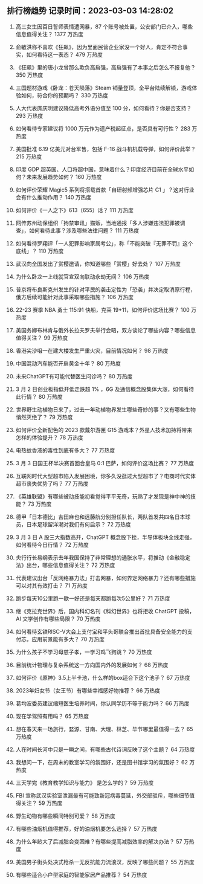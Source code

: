 
## 排行榜趋势 记录时间：2023-03-03 14:28:02
  
  1. 高三女生因百日誓师表情遭网暴，87 个账号被处置，公安部门已介入，哪些信息值得关注？ 1377 万热度
    
  2. 俞敏洪称不喜欢《狂飙》，因为里面民营企业家没一个好人，肯定不符合事实，如何看待这一表态？ 479 万热度
    
  3. 《狂飙》里的唐小龙曾那么欺负高启强，高启强有了本事之后怎么不报复他？ 350 万热度
    
  4. 三国题材游戏《卧龙：苍天陨落》Steam 销量登顶，全平台陆续解锁，游戏体验如何，符合你的预期吗？ 330 万热度
    
  5. 人大代表庹庆明建议降低高考外语分值至 100 分，如何看待？你是否支持？ 293 万热度
    
  6. 如何看待专家建议将 1000 万元作为遗产税起征点，是否具有可行性？ 283 万热度
    
  7. 美国批准 6.19 亿美元对台军售，包括 F-16 战斗机机载导弹，如何评价此举？ 215 万热度
    
  8. 印度 GDP 超英国、人口将超中国，意味着什么？印度经济目前在全球水平如何？未来发展趋势如何？ 160 万热度
    
  9. 如何评价荣耀 Magic5 系列将搭载首款「自研射频增强芯片 C1 」？这对行业会有什么推动作用？ 140 万热度
    
  10. 如何评价《一人之下》613（655）话？ 111 万热度
    
  11. 网传苏州动保组织「拘禁审讯」猫贩，当地通报「多人涉嫌违法犯罪被调查」，如何看待此事？涉及哪些法律问题？ 111 万热度
    
  12. 如何看待罗翔评「一人犯罪影响家属考公」，称「不能突破『无罪不罚』这个底线」？ 110 万热度
    
  13. 武汉向全国发出了赏樱邀请，你知道哪些「赏樱」好去处？ 107 万热度
    
  14. 为什么卧龙一上线就官宣双向联动永劫无间？ 106 万热度
    
  15. 普京将布良斯克州发生的针对平民的袭击定性为「恐袭」并决定取消原行程，俄方后续可能针对此事采取哪些措施？ 106 万热度
    
  16. 22-23 赛季 NBA 勇士 115:91 快船，克莱 19+11，如何评价这场比赛？ 100 万热度
    
  17. 美国务卿布林肯与俄外长拉夫罗夫举行会晤，双方谈论了哪些内容？哪些信息值得关注？ 99 万热度
    
  18. 香港尖沙咀一在建大楼发生严重火灾，目前情况如何？ 98 万热度
    
  19. 中国混动汽车能否开启黄金十年？ 80 万热度
    
  20. 未来ChatGPT有可能代替医生问诊吗？ 80 万热度
    
  21. 3 月 2 日创业板指低开低走跌超 1% ，6G 及通信概念股集体大涨，如何看待此行情？ 80 万热度
    
  22. 世界野生动植物日来了，过去一年动植物界发生哪些奇妙的事？又有哪些生物悄然灭绝了？ 79 万热度
    
  23. 如何评价全新配色的 2023 款戴尔游匣 G15 游戏本？外星人技术加持将带来怎样的体验提升？ 78 万热度
    
  24. 电热蚊香液的毒性到底有多大？ 77 万热度
    
  25. 3 月 3 日国王杯半决赛首回合皇马 0:1 巴萨，如何评价这场比赛？ 77 万热度
    
  26. 互联网时代大型超市陷入发展困境，你多久没逛过大型超市了？电商时代实体超市丧失优势了吗？ 77 万热度
    
  27. 《英雄联盟》有哪些被动技能初看觉得平平无奇，玩熟了才发现是神中神的技能？ 73 万热度
    
  28. 德甲「日本德比」吉田麻也和远藤航分别担任队长，两队首发共四名日本球员，日本足球留洋潮对我们有何启示？ 72 万热度
    
  29. 3 月 3 日 A 股三大指数高开，ChatGPT 概念股下挫，半导体板块全线走强，如何看待今日行情？ 72 万热度
    
  30. 央行行长易纲表示去年我国保持了非常理想的通胀水平，将推动《金融稳定法》出台，哪些信息值得关注？ 72 万热度
    
  31. 代表建议出台「反网络暴力法」打击网暴，如何界定网络暴力？还有哪些措施可以对其有效打击？ 71 万热度
    
  32. 跑步每天10公里跑一歇一好还是每天都跑每次5公里好？ 71 万热度
    
  33. 继《克拉克世界》后，国内科幻名刊《科幻世界》也将拒收 ChatGPT 投稿，AI 文学创作有哪些局限？ 70 万热度
    
  34. 如何看待玄铁RISC-V大会上支付宝和平头哥联合推出首批具备安全能力的支付芯，应用前景能有多大？ 70 万热度
    
  35. 为什么孩子不学习母慈子孝，一学习鸡飞狗跳？ 70 万热度
    
  36. 目前统计物理与复杂系统这一方向国内外的发展如何？ 68 万热度
    
  37. 如何评价《原神》3.5上半卡池，什么样的box适合下这个池子？ 67 万热度
    
  38. 2023年妇女节（女王节）有哪些幸福感好物推荐？ 66 万热度
    
  39. 葛均波委员建议缩短医生培养时间，你认同学历不等于能力吗？ 66 万热度
    
  40. 现在学驾照有用吗？ 65 万热度
    
  41. 想在春天来一场旅行，婺源、甘南、大理、林芝、毕节哪里最值得一去？ 65 万热度
    
  42. 人在时间长河中只是一瞬之间，有哪些古代诗词反映了这个主题？ 64 万热度
    
  43. 我想问一下，在周末的教室学习的氛围好，还是图书馆学习的氛围好？ 62 万热度
    
  44. 三天学完《教育教学知识与能力》 是怎么学的？ 59 万热度
    
  45. FBI 宣称武汉实验室泄漏最有可能致新冠病毒蔓延，外交部驳斥，哪些细节值得关注？ 59 万热度
    
  46. 野生动物有哪些瞬间特别可爱？ 58 万热度
    
  47. 有哪些油烟机值得推荐，好的油烟机要怎么选择？ 57 万热度
    
  48. 为什么年龄大了后减脂会变困难？有哪些提高减脂效率的解决办法？ 57 万热度
    
  49. 美国男子街头处决式枪杀一无反抗能力流浪汉，反映了哪些问题？ 55 万热度
    
  50. 有哪些适合小户型家庭的智能家居产品推荐？ 54 万热度
    